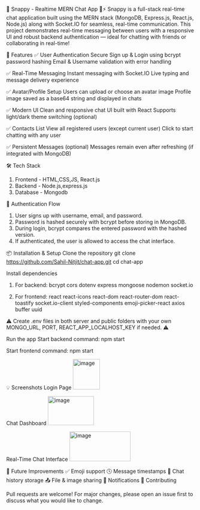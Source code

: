 🧠 Snappy - Realtime MERN Chat App 💬⚡
Snappy is a full-stack real-time chat application built using the MERN stack (MongoDB, Express.js, React.js, Node.js) along with Socket.IO for seamless, real-time communication.
This project demonstrates real-time messaging between users with a responsive UI and robust backend authentication — ideal for chatting with friends or collaborating in real-time!


🚀 Features
✅ User Authentication
Secure Sign up & Login using bcrypt password hashing
Email & Username validation with error handling

✅ Real-Time Messaging
Instant messaging with Socket.IO
Live typing and message delivery experience

✅ Avatar/Profile Setup
Users can upload or choose an avatar image
Profile image saved as a base64 string and displayed in chats

✅ Modern UI
Clean and responsive chat UI built with React
Supports light/dark theme switching (optional)

✅ Contacts List
View all registered users (except current user)
Click to start chatting with any user

✅ Persistent Messages (optional)
Messages remain even after refreshing (if integrated with MongoDB)

🛠️ Tech Stack
1. Frontend - HTML,CSS,JS, React.js
2. Backend - Node.js,express.js
3. Database - Mongodb

🔐 Authentication Flow
1. User signs up with username, email, and password.
2. Password is hashed securely with bcrypt before storing in MongoDB.
3. During login, bcrypt compares the entered password with the hashed version.
4. If authenticated, the user is allowed to access the chat interface.

📦 Installation & Setup
Clone the repository
git clone https://github.com/Sahil-Nitjit/chat-app.git
cd chat-app

Install dependencies
1. For backend:
   bcrypt
   cors
   dotenv
   express
   mongoose
   nodemon
   socket.io

3. For frontend:
   react
   react-icons
   react-dom
   react-router-dom
   react-toastify
   socket.io-client
   styled-components
   emoji-picker-react
   axios
   buffer
   uuid

⚠️ Create .env files in both server and public folders with your own MONGO_URL, PORT, REACT_APP_LOCALHOST_KEY if needed. ⚠️

Run the app
Start backend command:
     npm start

Start frontend command:
      npm start
      
💡 Screenshots
Login Page
<img width="72" height="81" alt="image" src="https://github.com/user-attachments/assets/1f67abde-817b-4181-8a1c-25fb5ec57c2b" />

Chat Dashboard
<img width="123" height="77" alt="image" src="https://github.com/user-attachments/assets/548bf4fc-3221-4261-ae15-4520a4b3898f" />

Real-Time Chat Interface
<img width="163" height="79" alt="image" src="https://github.com/user-attachments/assets/01e9be11-7116-4b7b-a45d-2b1d6aa51e9d" />

📌 Future Improvements
    ✅ Emoji support
    🕓 Message timestamps
    🧾 Chat history storage
    📤 File & image sharing
    🔔 Notifications
    🤝 Contributing

Pull requests are welcome! For major changes, please open an issue first to discuss what you would like to change.
